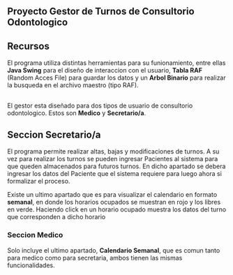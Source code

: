 
## Proyecto Gestor de Turnos de Consultorio Odontologico

## Recursos

El programa utiliza distintas herramientas para su funionamiento, entre ellas **Java Swing** para el diseño de interaccion con el usuario, **Tabla RAF** (Random Acces File) para guardar los datos y un **Arbol Binario** para realizar la busqueda en el archivo maestro (tipo RAF).
## 

El gestor esta diseñado para dos tipos de usuario de consultorio odontologico. Estos son **Medico** y **Secretario/a**.

## Seccion Secretario/a
El programa permite realizar altas, bajas y modificaciones de turnos. A su vez para realizar los turnos se pueden ingresar Pacientes al sistema para que queden almacenados para futuros turnos. En dicho apartado se debera ingresar los datos del Paciente que el sistema requiere para luego ahora si formalizar el proceso.

Existe un ultimo apartado que es para visualizar el calendario en formato **semanal**, en donde los horarios ocupados se muestran en rojo y los libres en verde. Haciendo click en un horario ocupado muestra los datos del turno que corresponden a dicho horario

### Seccion Medico
Solo incluye el ultimo apartado, **Calendario Semanal**, que es comun tanto para medico como para secretaria, ambos tienen las mismas funcionalidades.
